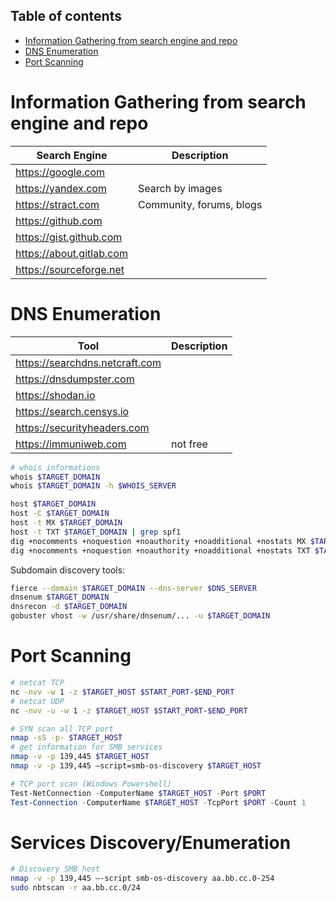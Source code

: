 ## Table of contents
- [Information Gathering from search engine and repo](#Information-Gathering-from-search-engine-and-repo)
- [DNS Enumeration](#DNS-Enumeration)
- [Port Scanning](#Port-Scanning)

# Information Gathering from search engine and repo

| Search Engine         | Description                       |
|-----------------------|-----------------------------------|
| https://google.com    |                                   |
| https://yandex.com    | Search by images                  |
| https://stract.com    | Community, forums, blogs          |
| https://github.com    |                                   |
| https://gist.github.com   |                               |
| https://about.gitlab.com  |                               |
| https://sourceforge.net   |                               |

# DNS Enumeration

| Tool                              | Description                       |
|-----------------------------------|-----------------------------------|
| https://searchdns.netcraft.com    |                                   |
| https://dnsdumpster.com           |                                   |
| https://shodan.io                 |                                   |
| https://search.censys.io          |                                   |
| https://securityheaders.com       |                                   |
| https://immuniweb.com             | not free                          |

``` bash
# whois informations
whois $TARGET_DOMAIN
whois $TARGET_DOMAIN -h $WHOIS_SERVER
```

``` bash
host $TARGET_DOMAIN
host -C $TARGET_DOMAIN
host -t MX $TARGET_DOMAIN
host -t TXT $TARGET_DOMAIN | grep spf1
dig +nocomments +noquestion +noauthority +noadditional +nostats MX $TARGET_DOMAIN
dig +nocomments +noquestion +noauthority +noadditional +nostats TXT $TARGET_DOMAIN
```

Subdomain discovery tools:
``` bash
fierce --domain $TARGET_DOMAIN --dns-server $DNS_SERVER
dnsenum $TARGET_DOMAIN
dnsrecon -d $TARGET_DOMAIN
gobuster vhost -w /usr/share/dnsenum/... -u $TARGET_DOMAIN
```

# Port Scanning

``` bash
# netcat TCP
nc -nvv -w 1 -z $TARGET_HOST $START_PORT-$END_PORT
# netcat UDP
nc -nvv -u -w 1 -z $TARGET_HOST $START_PORT-$END_PORT
```

``` bash
# SYN scan all TCP port
nmap -sS -p- $TARGET_HOST
# get information for SMB services
nmap -v -p 139,445 $TARGET_HOST
nmap -v -p 139,445 —script=smb-os-discovery $TARGET_HOST
```

``` powershell
# TCP port scan (Windows Powershell)
Test-NetConnection -ComputerName $TARGET_HOST -Port $PORT
Test-Connection -ComputerName $TARGET_HOST -TcpPort $PORT -Count 1
```

# Services Discovery/Enumeration

``` bash
# Discovery SMB host
nmap -v -p 139,445 —-script smb-os-discovery aa.bb.cc.0-254
sudo nbtscan -r aa.bb.cc.0/24
```
